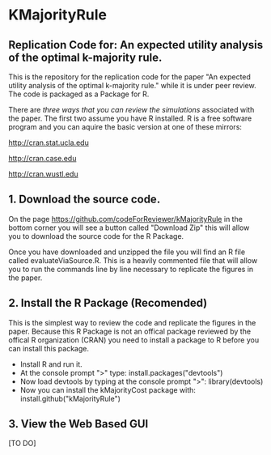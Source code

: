 # KMajorityRule
## Replication Code for: An expected utility analysis of the optimal k-majority rule.

This is the repository for the replication code for the paper "An expected utility analysis of the optimal k-majority rule." while it is under peer review. The code is packaged as a Package for R. 

There are *three ways that you can review the simulations* associated with the paper. The first two assume you have R installed. R is a free software program and you can aquire the basic version at one of these mirrors:

http://cran.stat.ucla.edu

http://cran.case.edu

http://cran.wustl.edu

## 1. Download the source code.

On the page https://github.com/codeForReviewer/kMajorityRule in the bottom corner you will see a button called "Download Zip" this will allow you to download the source code for the R Package. 

Once you have downloaded and unzipped the file you will find an R file called evaluateViaSource.R. This is a heavily commented file that will allow you to run the commands line by line necessary to replicate the figures in the paper.

## 2. Install the R Package (Recomended)
This is the simplest way to review the code and replicate the figures in the paper. Because this R Package is not an offical package reviewed by the offical R organization (CRAN) you need to install a package to R before you can install this package.

* Install R and run it.
* At the console prompt ">" type: install.packages("devtools")
* Now load devtools by typing at the console prompt ">": library(devtools)
* Now you can install the kMajorityCost package with: install.github("kMajorityRule")

## 3. View the Web Based GUI
 [TO DO]
